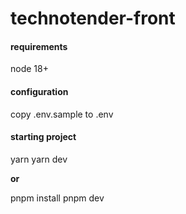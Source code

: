 # technotender-front

#### requirements
node 18+

#### configuration
copy .env.sample to .env

#### starting project
yarn
yarn dev

**or**

pnpm install
pnpm dev

